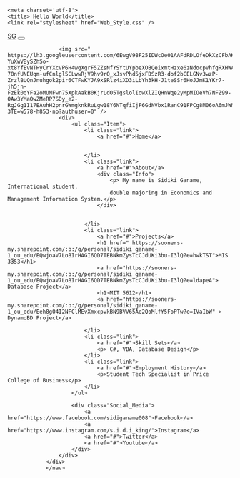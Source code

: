 <!DOCTYPE html>
<html>

<head>

    <meta charset='utf-8'>
    <title> Hello World</title>
    <link rel="stylesheet" href="Web_Style.css" />

    

</head>
<body>
    <nav class="navbar navbar-expand-lg navbar-light bg-light">
        <a class="navbar-brand" href="#">SG</a>
        <button class="navbar-toggler" type="button" data-toggle="collapse" data-target="#navbarNavDropdown" aria-controls="navbarNavDropdown" aria-expanded="false" aria-label="Toggle navigation">
            <span class="navbar-toggler-icon"></span>
        </button>
        <div class="collapse navbar-collapse" id="navbarNavDropdown">

           



                    <img src=" https://lh3.googleusercontent.com/6EwgV98F25IDWcOe01AAFdRDLOfeDkXzCFbAK3YUuT6X8VspuKdyOeE4LVZ5kVwxIohLQsaCxZPzJ9L1IKtuQWjrechP66wIE4HSVK2Bj8V_DpOt2W76DeDUvF_tamWMQYnZyBpic27ToywXy33ufs8JRboV19cvNWJpceJvki80EX_b8H7BBmggGHewpQQDps27GM5rArfOUbpkScaUMlIU32jrpXtEgQdH-YuXwVBySZhSo-xt8YfEvNTHyCrYXcVP6H4wgXgrF5ZZsNfYSYtUYpbeXOBQeixmtHzxe6zNdocpVhfgRXHWAuf25y0G-70nfUNEUqm-ufCnlgl5CLwwRjV9hv9rO_xJsvPhd5jxFDSzR3-dof2bCELGNv3wzP-ZrzlBUQnJnuhgok2pir6CTFwKYJA9xSRlz4iXD3iLbYh3kH-J1teSSr6HoJJmK1YKr7-jh5jn-FzEk0qYFa2oMUMFwn75XpkAakB0KjrLdO5TgslolIowXlZIQHnWqe2yMpMIOeVh7NFZ99-OAw3YMaOwZMeRP7SDy_e2-RgJGg1I17EAuhH2pnrGWmgknkRuLgw18Y6NTqfiIjF6GdNVbx1RanC91FPCg8M06oA6mJWNnSCuVjur_IsyKS5sdAIU6HCmEjMfHKfQGCirV7P2Gw6uPftorz0lcSUVBvqDEKFhv7QgcOGqAp5-3TE=w578-h853-no?authuser=0" />
                    <div>
                        <ul class="Item">
                            <li class="link">
                                <a href="#">Home</a>


                            </li>
                            <li class="link">
                                <a href="#">About</a>
                                <div class="Info">
                                    <p> My name is Sidiki Ganame, International student, 
                                    double majoring in Economics and Management Information System.</p>
                                </div>


                            </li>
                            <li class="link">
                                <a href="#">Projects</a>
                                <h1 href=" https://sooners-my.sharepoint.com/:b:/g/personal/sidiki_ganame-1_ou_edu/EQwjoaV7LoBIrHAGI6QD7TEBNkmZysTcCJdUKi3bu-I3lQ?e=hwkTST">MIS 3353</h1>
                                <a href="https://sooners-my.sharepoint.com/:b:/g/personal/sidiki_ganame-1_ou_edu/EQwjoaV7LoBIrHAGI6QD7TEBNkmZysTcCJdUKi3bu-I3lQ?e=ldapeA"> Database Project</a>
                                <h1>MIT 5612</h1> 
                                <a href="https://sooners-my.sharepoint.com/:b:/g/personal/sidiki_ganame-1_ou_edu/Eeh8gO4I2NFClMEvXmxcpvkBN9BVV65Ae2QoMlfY5FoPTw?e=IVaIbW" > DynamoBD Project</a>

                            </li>
                            <li class="link">
                                <a href="#">Skill Sets</a>
                                <p> C#, VBA, Database Design</p>
                            </li>
                            <li class="link">
                                <a href="#">Employment History</a>
                                <p>Student Tech Specialist in Price College of Business</p>
                            </li>
                        </ul>

                        <div class="Social_Media">
                            <a href="https://www.facebook.com/sidiganame008">Facebook</a>
                            <a href="https://www.instagram.com/s.i.d.i_king/">Instagram</a>
                            <a href="#">Twitter</a>
                            <a href="#">Youtube</a>
                        </div>
                    </div>
                </div>
                </nav>
       




</body>
</html>
